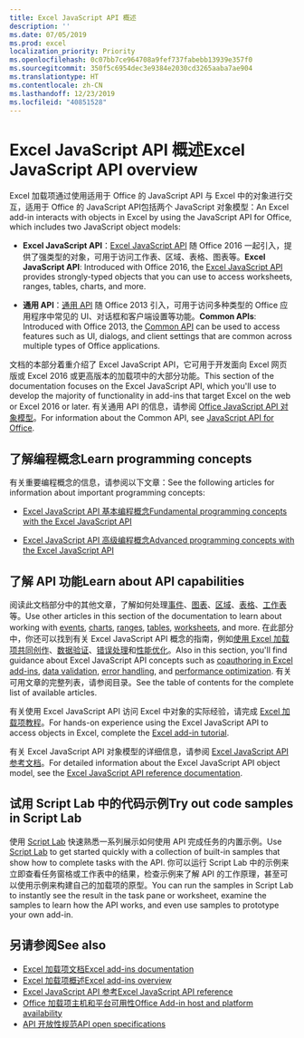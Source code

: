 ```yaml
---
title: Excel JavaScript API 概述
description: ''
ms.date: 07/05/2019
ms.prod: excel
localization_priority: Priority
ms.openlocfilehash: 0c07bb7ce964708a9fef737fabebb13939e357f0
ms.sourcegitcommit: 350f5c6954dec3e9384e2030cd3265aaba7ae904
ms.translationtype: HT
ms.contentlocale: zh-CN
ms.lasthandoff: 12/23/2019
ms.locfileid: "40851528"
---
```

# <a name="excel-javascript-api-overview"></a><span data-ttu-id="9a692-102">Excel JavaScript API 概述</span><span class="sxs-lookup"><span data-stu-id="9a692-102">Excel JavaScript API overview</span></span>

<span data-ttu-id="9a692-103">Excel 加载项通过使用适用于 Office 的 JavaScript API 与 Excel 中的对象进行交互，适用于 Office 的 JavaScript API包括两个 JavaScript 对象模型：</span><span class="sxs-lookup"><span data-stu-id="9a692-103">An Excel add-in interacts with objects in Excel by using the JavaScript API for Office, which includes two JavaScript object models:</span></span>

* <span data-ttu-id="9a692-104">**Excel JavaScript API**：[Excel JavaScript API](/javascript/api/excel) 随 Office 2016 一起引入，提供了强类型的对象，可用于访问工作表、区域、表格、图表等。</span><span class="sxs-lookup"><span data-stu-id="9a692-104">**Excel JavaScript API**: Introduced with Office 2016, the [Excel JavaScript API](/javascript/api/excel) provides strongly-typed objects that you can use to access worksheets, ranges, tables, charts, and more.</span></span> 

* <span data-ttu-id="9a692-105">**通用 API**：[通用 API](/javascript/api/office) 随 Office 2013 引入，可用于访问多种类型的 Office 应用程序中常见的 UI、对话框和客户端设置等功能。</span><span class="sxs-lookup"><span data-stu-id="9a692-105">**Common APIs**: Introduced with Office 2013, the [Common API](/javascript/api/office) can be used to access features such as UI, dialogs, and client settings that are common across multiple types of Office applications.</span></span>

<span data-ttu-id="9a692-106">文档的本部分着重介绍了 Excel JavaScript API，它可用于开发面向 Excel 网页版或 Excel 2016 或更高版本的加载项中的大部分功能。</span><span class="sxs-lookup"><span data-stu-id="9a692-106">This section of the documentation focuses on the Excel JavaScript API, which you'll use to develop the majority of functionality in add-ins that target Excel on the web or Excel 2016 or later.</span></span> <span data-ttu-id="9a692-107">有关通用 API 的信息，请参阅 [Office JavaScript API 对象模型](../../develop/office-javascript-api-object-model.md)。</span><span class="sxs-lookup"><span data-stu-id="9a692-107">For information about the Common API, see [JavaScript API for Office](../../develop/office-javascript-api-object-model.md).</span></span> 

## <a name="learn-programming-concepts"></a><span data-ttu-id="9a692-108">了解编程概念</span><span class="sxs-lookup"><span data-stu-id="9a692-108">Learn programming concepts</span></span>

<span data-ttu-id="9a692-109">有关重要编程概念的信息，请参阅以下文章：</span><span class="sxs-lookup"><span data-stu-id="9a692-109">See the following articles for information about important programming concepts:</span></span>
 
- [<span data-ttu-id="9a692-110">Excel JavaScript API 基本编程概念</span><span class="sxs-lookup"><span data-stu-id="9a692-110">Fundamental programming concepts with the Excel JavaScript API</span></span>](../../excel/excel-add-ins-core-concepts.md)

- [<span data-ttu-id="9a692-111">Excel JavaScript API 高级编程概念</span><span class="sxs-lookup"><span data-stu-id="9a692-111">Advanced programming concepts with the Excel JavaScript API</span></span>](../../excel/excel-add-ins-advanced-concepts.md)

## <a name="learn-about-api-capabilities"></a><span data-ttu-id="9a692-112">了解 API 功能</span><span class="sxs-lookup"><span data-stu-id="9a692-112">Learn about API capabilities</span></span>

<span data-ttu-id="9a692-113">阅读此文档部分中的其他文章，了解如何处理[事件](../../excel/excel-add-ins-events.md)、[图表](../../excel/excel-add-ins-charts.md)、[区域](../../excel/excel-add-ins-ranges.md)、[表格](../../excel/excel-add-ins-tables.md)、[工作表](../../excel/excel-add-ins-worksheets.md)等。</span><span class="sxs-lookup"><span data-stu-id="9a692-113">Use other articles in this section of the documentation to learn about working with [events](../../excel/excel-add-ins-events.md), [charts](../../excel/excel-add-ins-charts.md), [ranges](../../excel/excel-add-ins-ranges.md), [tables](../../excel/excel-add-ins-tables.md), [worksheets](../../excel/excel-add-ins-worksheets.md), and more.</span></span> <span data-ttu-id="9a692-114">在此部分中，你还可以找到有关 Excel JavaScript API 概念的指南，例如[使用 Excel 加载项共同创作](../../excel/co-authoring-in-excel-add-ins.md)、[数据验证](../../excel/excel-add-ins-data-validation.md)、[错误处理](../../excel/excel-add-ins-error-handling.md)和[性能优化](../../excel/performance.md)。</span><span class="sxs-lookup"><span data-stu-id="9a692-114">Also in this section, you'll find guidance about Excel JavaScript API concepts such as [coauthoring in Excel add-ins](../../excel/co-authoring-in-excel-add-ins.md), [data validation](../../excel/excel-add-ins-data-validation.md), [error handling](../../excel/excel-add-ins-error-handling.md), and [performance optimization](../../excel/performance.md).</span></span> <span data-ttu-id="9a692-115">有关可用文章的完整列表，请参阅目录。</span><span class="sxs-lookup"><span data-stu-id="9a692-115">See the table of contents for the complete list of available articles.</span></span>

<span data-ttu-id="9a692-116">有关使用 Excel JavaScript API 访问 Excel 中对象的实际经验，请完成 [Excel 加载项教程](../../tutorials/excel-tutorial.md)。</span><span class="sxs-lookup"><span data-stu-id="9a692-116">For hands-on experience using the Excel JavaScript API to access objects in Excel, complete the [Excel add-in tutorial](../../tutorials/excel-tutorial.md).</span></span> 

<span data-ttu-id="9a692-117">有关 Excel JavaScript API 对象模型的详细信息，请参阅 [Excel JavaScript API 参考文档](/javascript/api/excel)。</span><span class="sxs-lookup"><span data-stu-id="9a692-117">For detailed information about the Excel JavaScript API object model, see the [Excel JavaScript API reference documentation](/javascript/api/excel).</span></span>

## <a name="try-out-code-samples-in-script-lab"></a><span data-ttu-id="9a692-118">试用 Script Lab 中的代码示例</span><span class="sxs-lookup"><span data-stu-id="9a692-118">Try out code samples in Script Lab</span></span>

<span data-ttu-id="9a692-119">使用 [Script Lab](../../overview/explore-with-script-lab.md) 快速熟悉一系列展示如何使用 API 完成任务的内置示例。</span><span class="sxs-lookup"><span data-stu-id="9a692-119">Use [Script Lab](../../overview/explore-with-script-lab.md) to get started quickly with a collection of built-in samples that show how to complete tasks with the API.</span></span> <span data-ttu-id="9a692-120">你可以运行 Script Lab 中的示例来立即查看任务窗格或工作表中的结果，检查示例来了解 API 的工作原理，甚至可以使用示例来构建自己的加载项的原型。</span><span class="sxs-lookup"><span data-stu-id="9a692-120">You can run the samples in Script Lab to instantly see the result in the task pane or worksheet, examine the samples to learn how the API works, and even use samples to prototype your own add-in.</span></span>

## <a name="see-also"></a><span data-ttu-id="9a692-121">另请参阅</span><span class="sxs-lookup"><span data-stu-id="9a692-121">See also</span></span>

- [<span data-ttu-id="9a692-122">Excel 加载项文档</span><span class="sxs-lookup"><span data-stu-id="9a692-122">Excel add-ins documentation</span></span>](../../excel/index.md)
- [<span data-ttu-id="9a692-123">Excel 加载项概述</span><span class="sxs-lookup"><span data-stu-id="9a692-123">Excel add-ins overview</span></span>](../../excel/excel-add-ins-overview.md)
- [<span data-ttu-id="9a692-124">Excel JavaScript API 参考</span><span class="sxs-lookup"><span data-stu-id="9a692-124">Excel JavaScript API reference</span></span>](/javascript/api/excel)
- [<span data-ttu-id="9a692-125">Office 加载项主机和平台可用性</span><span class="sxs-lookup"><span data-stu-id="9a692-125">Office Add-in host and platform availability</span></span>](../../overview/office-add-in-availability.md)
- [<span data-ttu-id="9a692-126">API 开放性规范</span><span class="sxs-lookup"><span data-stu-id="9a692-126">API open specifications</span></span>](../openspec/openspec.md)
